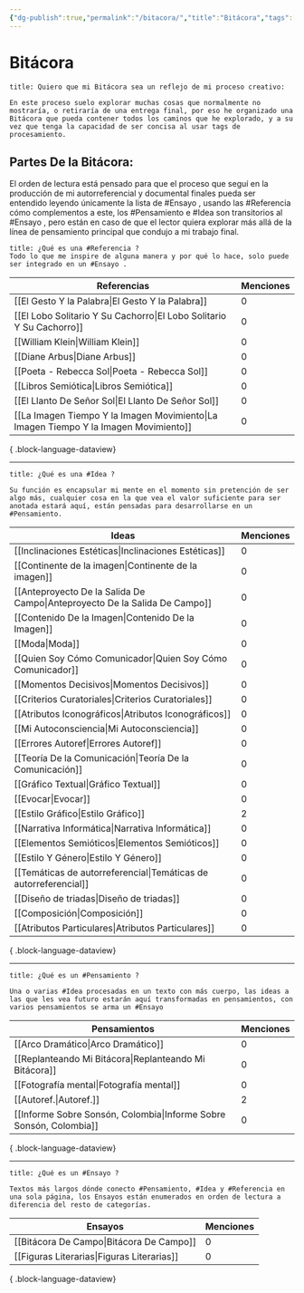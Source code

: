```yaml
---
{"dg-publish":true,"permalink":"/bitacora/","title":"Bitácora","tags":["Referencia","Idea","Pensamiento","Ensayo"],"noteIcon":"","created":"2023-04-21T15:36:09.876-05:00","updated":"2023-05-01T22:37:44.543-05:00"}
---
```



# Bitácora

```ad-seealso
title: Quiero que mi Bitácora sea un reflejo de mi proceso creativo:

En este proceso suelo explorar muchas cosas que normalmente no mostraría, o retiraría de una entrega final, por eso he organizado una Bitácora que pueda contener todos los caminos que he explorado, y a su vez que tenga la capacidad de ser concisa al usar tags de procesamiento.
```

## Partes De la Bitácora:

El orden de lectura está pensado para que el proceso que seguí en la producción de mi autorreferencial y documental finales pueda ser entendido leyendo únicamente la lista de #Ensayo , usando las #Referencia cómo complementos a este, los #Pensamiento e #Idea son transitorios al #Ensayo , pero están en caso de que el lector quiera explorar más allá de la línea de pensamiento principal que condujo a mi trabajo final. 

```ad-example
title: ¿Qué es una #Referencia ?
Todo lo que me inspire de alguna manera y por qué lo hace, solo puede ser integrado en un #Ensayo .

```

| Referencias                                                                             | Menciones |
| --------------------------------------------------------------------------------------- | --------- |
| [[El Gesto Y la Palabra\|El Gesto Y la Palabra]]                                     | 0         |
| [[El Lobo Solitario Y Su Cachorro\|El Lobo Solitario Y Su Cachorro]]                 | 0         |
| [[William Klein\|William Klein]]                                                     | 0         |
| [[Diane Arbus\|Diane Arbus]]                                                         | 0         |
| [[Poeta - Rebecca Sol\|Poeta - Rebecca Sol]]                                         | 0         |
| [[Libros Semiótica\|Libros Semiótica]]                                               | 0         |
| [[El Llanto De Señor Sol\|El Llanto De Señor Sol]]                                   | 0         |
| [[La Imagen Tiempo Y la Imagen Movimiento\|La Imagen Tiempo Y la Imagen Movimiento]] | 0         |

{ .block-language-dataview}

- - -

```ad-abstract
title: ¿Qué es una #Idea ?

Su función es encapsular mi mente en el momento sin pretención de ser algo más, cualquier cosa en la que vea el valor suficiente para ser anotada estará aquí, están pensadas para desarrollarse en un #Pensamiento.
```

| Ideas                                                                         | Menciones |
| ----------------------------------------------------------------------------- | --------- |
| [[Inclinaciones Estéticas\|Inclinaciones Estéticas]]                       | 0         |
| [[Continente de la imagen\|Continente de la imagen]]                       | 0         |
| [[Anteproyecto De la Salida De Campo\|Anteproyecto De la Salida De Campo]] | 0         |
| [[Contenido De la Imagen\|Contenido De la Imagen]]                         | 0         |
| [[Moda\|Moda]]                                                             | 0         |
| [[Quien Soy Cómo Comunicador\|Quien Soy Cómo Comunicador]]                 | 0         |
| [[Momentos Decisivos\|Momentos Decisivos]]                                 | 0         |
| [[Criterios Curatoriales\|Criterios Curatoriales]]                         | 0         |
| [[Atributos Iconográficos\|Atributos Iconográficos]]                       | 0         |
| [[Mi Autoconsciencia\|Mi Autoconsciencia]]                                 | 0         |
| [[Errores Autoref\|Errores Autoref]]                                       | 0         |
| [[Teoría De la Comunicación\|Teoría De la Comunicación]]                   | 0         |
| [[Gráfico Textual\|Gráfico Textual]]                                       | 0         |
| [[Evocar\|Evocar]]                                                         | 0         |
| [[Estilo Gráfico\|Estilo Gráfico]]                                         | 2         |
| [[Narrativa Informática\|Narrativa Informática]]                           | 0         |
| [[Elementos Semióticos\|Elementos Semióticos]]                             | 0         |
| [[Estilo Y Género\|Estilo Y Género]]                                       | 0         |
| [[Temáticas de autorreferencial\|Temáticas de autorreferencial]]           | 0         |
| [[Diseño de triadas\|Diseño de triadas]]                                   | 0         |
| [[Composición\|Composición]]                                               | 0         |
| [[Atributos Particulares\|Atributos Particulares]]                         | 0         |

{ .block-language-dataview}

- - - 

```ad-tip
title: ¿Qué es un #Pensamiento ?

Una o varias #Idea procesadas en un texto con más cuerpo, las ideas a las que les vea futuro estarán aquí transformadas en pensamientos, con varios pensamientos se arma un #Ensayo 
```

| Pensamientos                                                          | Menciones |
| --------------------------------------------------------------------- | --------- |
| [[Arco Dramático\|Arco Dramático]]                                 | 0         |
| [[Replanteando Mi Bitácora\|Replanteando Mi Bitácora]]             | 0         |
| [[Fotografía mental\|Fotografía mental]]                           | 0         |
| [[Autoref.\|Autoref.]]                                             | 2         |
| [[Informe Sobre Sonsón, Colombia\|Informe Sobre Sonsón, Colombia]] | 0         |

{ .block-language-dataview}

- - - 

```ad-done
title: ¿Qué es un #Ensayo ?

Textos más largos dónde conecto #Pensamiento, #Idea y #Referencia en una sola página, los Ensayos están enumerados en orden de lectura a diferencia del resto de categorías.
```

| Ensayos                                       | Menciones |
| --------------------------------------------- | --------- |
| [[Bitácora De Campo\|Bitácora De Campo]]   | 0         |
| [[Figuras Literarias\|Figuras Literarias]] | 0         |

{ .block-language-dataview}
